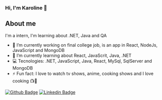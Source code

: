 ### Hi, I'm Karoline 👋

## About me
I'm a intern, I'm learning about .NET, Java and QA 

- 🔭 I’m currently working on final college job, is an app in React, NodeJs, JavaScript and MongoDB
- 🌱 I’m currently learning about React, JavaScrit, Java, .NET
- 💻  Tecnologies: .NET, JavaScript, Java, React, MySql, SqlServer and MongoDB
- ⚡ Fun fact: I love to watch tv shows, anime, cooking shows and I love cooking 📺🍕

[![Github Badge](https://img.shields.io/badge/-Github-000?style=flat-square&logo=Github&logoColor=white&link=link_do_seu_perfil_no_github)](https://github.com/karolinelopes)
[![Linkedin Badge](https://img.shields.io/badge/-LinkedIn-blue?style=flat-square&logo=Linkedin&logoColor=white&link=link_do_seu_perfil_no_linkedin)](https://www.linkedin.com/in/karoline-lopes-silva/)

